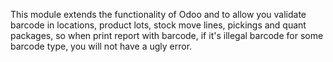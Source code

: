 This module extends the functionality of Odoo and to allow you validate barcode in locations, product lots, stock move lines, pickings and quant packages, so when print report with barcode, if it's illegal barcode for some barcode type, you will not have a ugly error.
